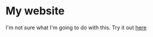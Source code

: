 # My website

I'm not sure what I'm going to do with this. Try it out [here](https://kepces.github.io)
